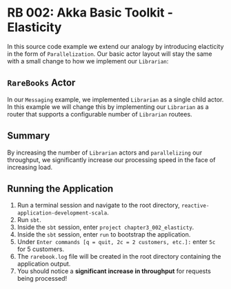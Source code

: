 # RB 002: Akka Basic Toolkit - Elasticity

In this source code example we extend our analogy by introducing elacticity in the form of `Parallelization`. Our basic actor layout will stay the same with a small change to how we implement our `Librarian`:

## `RareBooks` Actor

In our `Messaging` example, we implemented `Librarian` as a single child actor. In this example we will change this by implementing our `Librarian` as a router that supports a configurable number of `Librarian` routees.

## Summary

By increasing the number of `Librarian` actors and `parallelizing` our throughput, we significantly increase our processing speed in the face of increasing load.

## Running the Application

1. Run a terminal session and navigate to the root directory, `reactive-application-development-scala`.
2. Run `sbt`.
3. Inside the `sbt` session, enter `project chapter3_002_elasticty`.
4. Inside the `sbt` session, enter `run` to bootstrap the application.
5. Under `Enter commands [q = quit, 2c = 2 customers, etc.]:` enter `5c` for 5 customers.
6. The `rarebook.log` file will be created in the root directory containing the application output.
7. You should notice a **significant increase in throughput** for requests being processed!
